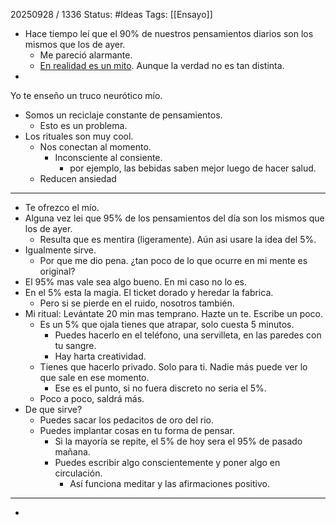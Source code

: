 20250928 / 1336
Status: #Ideas
Tags: [[Ensayo]]


- Hace tiempo leí que el 90% de nuestros pensamientos diarios son los mismos que los de ayer. 
	- Me pareció alarmante. 
	- [En realidad es un mito](https://policyviz.com/2024/10/16/fact-checking-60000-thoughts-the-mystery-behind-a-misleading-statistic/?srsltid=AfmBOopH4oA_SXV_RX9KQfAVZn937gb_Lpg9foLsal51RfN_KDpE4Bkv). Aunque la verdad no es tan distinta. 
- 









Yo te enseño un truco neurótico mío. 
- Somos un reciclaje constante de pensamientos. 
	- Esto es un problema. 
- Los rituales son muy cool.
	- Nos conectan al momento. 
		- Inconsciente al consiente. 
			- por ejemplo, las bebidas saben mejor luego de hacer salud. 
	- Reducen ansiedad
---

- Te ofrezco el mío.
- Alguna vez lei que 95% de los pensamientos del día son los mismos que los de ayer. 
	- Resulta que es mentira (ligeramente). Aún asi usare la idea del 5%.
- Igualmente sirve.
	- Por que me dio pena. ¿tan poco de lo que ocurre en mi mente es original?
- El 95% mas vale sea algo bueno. En mi caso no lo es. 
- En el 5% esta la magia. El ticket dorado y heredar la fabrica. 
	- Pero si se pierde en el ruido, nosotros también. 
- Mi ritual: Levántate 20 min mas temprano. Hazte un te. Escribe un poco. 
	- Es un 5% que ojala tienes que atrapar, solo cuesta 5 minutos. 
		- Puedes hacerlo en el teléfono, una servilleta, en las paredes con tu sangre. 
		- Hay harta creatividad.
	- Tienes que hacerlo privado. Solo para ti. Nadie más puede ver lo que sale en ese momento. 
		- Ese es el punto, si no fuera discreto no seria el 5%. 
	- Poco a poco, saldrá más.
- De que sirve?
	- Puedes sacar los pedacitos de oro del rio. 
	- Puedes implantar cosas en tu forma de pensar. 
		- Si la mayoría se repite, el 5% de hoy sera el 95% de pasado mañana. 
		- Puedes escribir algo conscientemente y poner algo en circulación.
			- Así funciona meditar y las afirmaciones positivo.
------
-  
